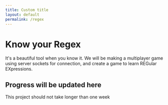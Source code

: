 ```yaml
---
title: Custom title
layout: default
permalink: /regex
---
```


# Know your Regex

It's a beautiful tool when you know it. We will be making a multiplayer game
using server sockets for connection, and create a game to learn REGular
EXpressions.

## Progress will be updated here
This project should not take longer than one week
